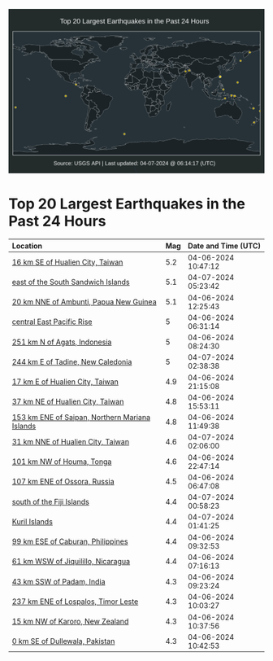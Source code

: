 ![Map](./map.png)

# Top 20 Largest Earthquakes in the Past 24 Hours

| Location | Mag | Date and Time (UTC) |
|:---|:---|:---|
| [16 km SE of Hualien City, Taiwan](https://earthquake.usgs.gov/earthquakes/eventpage/us7000mafi) | 5.2 | 04-06-2024 10:47:12 |
| [east of the South Sandwich Islands](https://earthquake.usgs.gov/earthquakes/eventpage/us7000majx) | 5.1 | 04-07-2024 05:23:42 |
| [20 km NNE of Ambunti, Papua New Guinea](https://earthquake.usgs.gov/earthquakes/eventpage/us7000mag1) | 5.1 | 04-06-2024 12:25:43 |
| [central East Pacific Rise](https://earthquake.usgs.gov/earthquakes/eventpage/us7000madp) | 5 | 04-06-2024 06:31:14 |
| [251 km N of Agats, Indonesia](https://earthquake.usgs.gov/earthquakes/eventpage/us7000maep) | 5 | 04-06-2024 08:24:30 |
| [244 km E of Tadine, New Caledonia](https://earthquake.usgs.gov/earthquakes/eventpage/us7000maj2) | 5 | 04-07-2024 02:38:38 |
| [17 km E of Hualien City, Taiwan](https://earthquake.usgs.gov/earthquakes/eventpage/us7000mai0) | 4.9 | 04-06-2024 21:15:08 |
| [37 km NE of Hualien City, Taiwan](https://earthquake.usgs.gov/earthquakes/eventpage/us7000magn) | 4.8 | 04-06-2024 15:53:11 |
| [153 km ENE of Saipan, Northern Mariana Islands](https://earthquake.usgs.gov/earthquakes/eventpage/us7000maft) | 4.8 | 04-06-2024 11:49:38 |
| [31 km NNE of Hualien City, Taiwan](https://earthquake.usgs.gov/earthquakes/eventpage/us7000maix) | 4.6 | 04-07-2024 02:06:00 |
| [101 km NW of Houma, Tonga](https://earthquake.usgs.gov/earthquakes/eventpage/us7000mai6) | 4.6 | 04-06-2024 22:47:14 |
| [107 km ENE of Ossora, Russia](https://earthquake.usgs.gov/earthquakes/eventpage/us7000madx) | 4.5 | 04-06-2024 06:47:08 |
| [south of the Fiji Islands](https://earthquake.usgs.gov/earthquakes/eventpage/us7000maij) | 4.4 | 04-07-2024 00:58:23 |
| [Kuril Islands](https://earthquake.usgs.gov/earthquakes/eventpage/us7000maiu) | 4.4 | 04-07-2024 01:41:25 |
| [99 km ESE of Caburan, Philippines](https://earthquake.usgs.gov/earthquakes/eventpage/us7000maf6) | 4.4 | 04-06-2024 09:32:53 |
| [61 km WSW of Jiquilillo, Nicaragua](https://earthquake.usgs.gov/earthquakes/eventpage/us7000mae7) | 4.4 | 04-06-2024 07:16:13 |
| [43 km SSW of Padam, India](https://earthquake.usgs.gov/earthquakes/eventpage/us7000maf3) | 4.3 | 04-06-2024 09:23:24 |
| [237 km ENE of Lospalos, Timor Leste](https://earthquake.usgs.gov/earthquakes/eventpage/us7000maf9) | 4.3 | 04-06-2024 10:03:27 |
| [15 km NW of Karoro, New Zealand](https://earthquake.usgs.gov/earthquakes/eventpage/us7000mafd) | 4.3 | 04-06-2024 10:37:56 |
| [0 km SE of Dullewala, Pakistan](https://earthquake.usgs.gov/earthquakes/eventpage/us7000maff) | 4.3 | 04-06-2024 10:42:53 |
